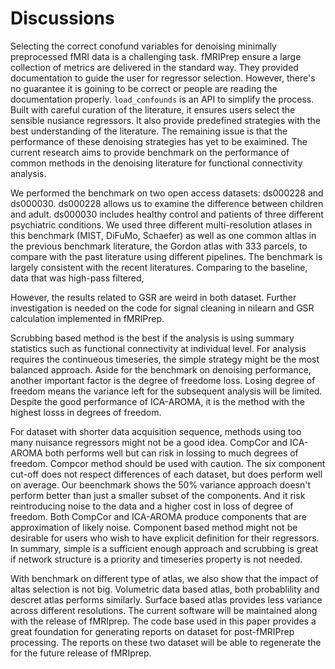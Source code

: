 # Discussions

Selecting the correct conofund variables for denoising minimally preprocessed fMRI data is a challenging task.
fMRIPrep ensure a large collection of metrics are delivered in the standard way.
They provided documentation to guide the user for regressor selection.
However, there's no guarantee it is goining to be correct or people are reading the documentation properly.
`load_confounds` is an API to simplify the process. 
Built with careful curation of the literature, it ensures users select the sensible nusiance regressors.
It also provide predefined strategies with the best understanding of the literature.
The remaining issue is that the performance of these denoising strategies has yet to be exaimined.
The current research aims to provide benchmark on the performance of common methods in the denoising literature for functional connectivity analysis.

We performed the benchmark on two open access datasets: ds000228 and ds000030.
ds000228 allows us to examine the difference between children and adult.
ds000030 includes healthy control and patients of three different psychiatric conditions.
We used three different multi-resolution atlases in this benchmark (MIST, DiFuMo, Schaefer)
as well as one common altlas in the previous benchmark literature,
the Gordon atlas with 333 parcels, to compare with the past literature using different pipelines.
The benchmark is largely consistent with the recent literatures. 
Comparing to the baseline, data that was high-pass filtered, 
<!-- some description of the results -->
However, the results related to GSR are weird in both dataset.
Further investigation is needed on the code for signal cleaning in nilearn and GSR calculation implemented in fMRIPrep.

Scrubbing based method is the best if the analysis is using summary statistics such as functional connectivity at individual level.
For analysis requires the continueous timeseries, the simple strategy might be the most balanced approach.
Aside for the benchmark on denoising performance, another important factor is the degree of freedome loss.
Losing degree of freedom means the variance left for the subsequent analysis will be limited.
Despite the good performance of ICA-AROMA, it is the method with the highest losss in degrees of freedom.
<!-- check what ciric et al say about the degree of freedom -->
For dataset with shorter data acquisition sequence, methods using too many nuisance regressors might not be a good idea.
CompCor and ICA-AROMA both performs well but can risk in lossing to much degrees of freedom.
Compcor method should be used with caution.
The six component cut-off does not respect differences of each dataset, but does perform well on average.
Our beenchmark shows the 50% variance approach doesn't perform better than just a smaller subset of the components.
And it risk reintroducing noise to the data and a higher cost in loss of degree of freedom.
Both CompCor and ICA-AROMA produce components that are approximation of likely noise.
Component based method might not be desirable for users who wish to have explicit definition for their regressors.
In summary, simple is a sufficient enough approach and scrubbing is great if network structure is a priority and timeseries property is not needed.

<!-- write some stuff about the clinical population -->

With benchmark on different type of atlas, we also show that the impact of altas selection is not big.
Volumetric data based atlas, both probablility and descret atlas performs similarly. 
Surface based atlas provides less variance across different resolutions.
The current software will be maintained along with the release of fMRIprep.
The code base used in this paper provides a great foundation for generating reports on dataset for post-fMRIPrep processing. 
The reports on these two dataset will be able to regenerate the for the future release of fMRIprep.
